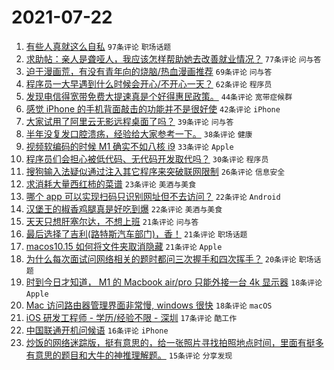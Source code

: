 # 2021-07-22

1. [有些人真就这么自私](https://www.v2ex.com/t/791013) `97条评论` `职场话题`
1. [求助帖：亲人是聋哑人，我应该怎样帮助她去改善就业情况？](https://www.v2ex.com/t/791015) `77条评论` `问与答`
1. [迫于漫画荒，有没有青年向的烧脑/热血漫画推荐](https://www.v2ex.com/t/790967) `69条评论` `问与答`
1. [程序员一大早遇到什么时候会开心/不开心一天？](https://www.v2ex.com/t/790971) `62条评论` `程序员`
1. [发现电信得宽带免费大提速真是个好得惠民政策。](https://www.v2ex.com/t/791011) `44条评论` `宽带症候群`
1. [感觉 iPhone 的手机背面敲击的功能并不是很好使](https://www.v2ex.com/t/790995) `42条评论` `iPhone`
1. [大家试用了阿里云无影远程桌面了吗？](https://www.v2ex.com/t/791019) `39条评论` `问与答`
1. [半年没复发口腔溃疡，经验给大家参考一下。](https://www.v2ex.com/t/790992) `38条评论` `健康`
1. [视频软编码的时候 M1 确实不如八核 i9](https://www.v2ex.com/t/791040) `33条评论` `Apple`
1. [程序员们会担心被低代码、无代码开发取代吗？](https://www.v2ex.com/t/791088) `30条评论` `程序员`
1. [搜狗输入法疑似通过注入其它程序来突破联网限制](https://www.v2ex.com/t/791087) `26条评论` `信息安全`
1. [求消耗大量西红柿的菜谱](https://www.v2ex.com/t/791116) `23条评论` `美酒与美食`
1. [哪个 app 可以实现扫码只识别网址但不去访问？](https://www.v2ex.com/t/791114) `22条评论` `Android`
1. [汉堡王的椒香鸡腿真是好吃到爆](https://www.v2ex.com/t/791038) `22条评论` `美酒与美食`
1. [天天只想肝塞尔达，不想上班](https://www.v2ex.com/t/791110) `21条评论` `问与答`
1. [最后选择了吉利(路特斯汽车部门)，香！](https://www.v2ex.com/t/790988) `21条评论` `职场话题`
1. [macos10.15 如何将文件夹取消隐藏](https://www.v2ex.com/t/790981) `21条评论` `Apple`
1. [为什么每次面试问网络相关的题时都问三次握手和四次挥手？](https://www.v2ex.com/t/790966) `20条评论` `职场话题`
1. [时到今日才知道， M1 的 Macbook air/pro 只能外接一台 4k 显示器](https://www.v2ex.com/t/791020) `18条评论` `Apple`
1. [Mac 访问路由器管理界面非常慢, windows 很快](https://www.v2ex.com/t/790986) `18条评论` `macOS`
1. [iOS 研发工程师 - 学历/经验不限 - 深圳](https://www.v2ex.com/t/790968) `17条评论` `酷工作`
1. [中国联通开机问候语](https://www.v2ex.com/t/790972) `16条评论` `iPhone`
1. [炒饭的网络迷踪版，挺有意思的，给一张照片寻找拍照地点时间，里面有挺多有意思的题目和大牛的神推理解题。](https://www.v2ex.com/t/791035) `15条评论` `分享发现`
